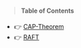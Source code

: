 > #### Table of Contents
- :point_right: [ CAP-Theorem ](1_CAP.md)
- :point_right: [ RAFT ](http://thesecretlivesofdata.com/raft/)
